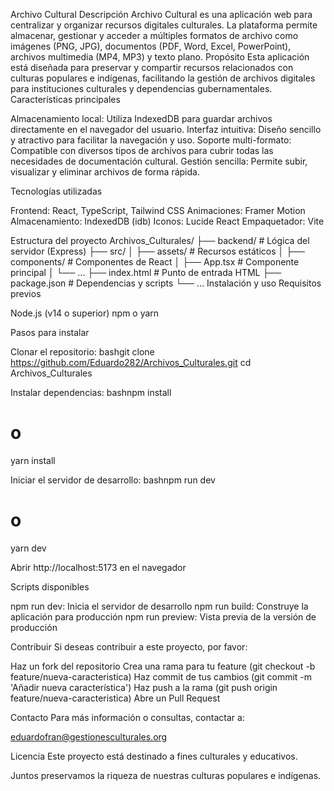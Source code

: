 Archivo Cultural
Descripción
Archivo Cultural es una aplicación web para centralizar y organizar recursos digitales culturales. La plataforma permite almacenar, gestionar y acceder a múltiples formatos de archivo como imágenes (PNG, JPG), documentos (PDF, Word, Excel, PowerPoint), archivos multimedia (MP4, MP3) y texto plano.
Propósito
Esta aplicación está diseñada para preservar y compartir recursos relacionados con culturas populares e indígenas, facilitando la gestión de archivos digitales para instituciones culturales y dependencias gubernamentales.
Características principales

Almacenamiento local: Utiliza IndexedDB para guardar archivos directamente en el navegador del usuario.
Interfaz intuitiva: Diseño sencillo y atractivo para facilitar la navegación y uso.
Soporte multi-formato: Compatible con diversos tipos de archivos para cubrir todas las necesidades de documentación cultural.
Gestión sencilla: Permite subir, visualizar y eliminar archivos de forma rápida.

Tecnologías utilizadas

Frontend: React, TypeScript, Tailwind CSS
Animaciones: Framer Motion
Almacenamiento: IndexedDB (idb)
Iconos: Lucide React
Empaquetador: Vite

Estructura del proyecto
Archivos_Culturales/
├── backend/          # Lógica del servidor (Express)
├── src/
│   ├── assets/       # Recursos estáticos
│   ├── components/   # Componentes de React
│   ├── App.tsx       # Componente principal
│   └── ...
├── index.html        # Punto de entrada HTML
├── package.json      # Dependencias y scripts
└── ...
Instalación y uso
Requisitos previos

Node.js (v14 o superior)
npm o yarn

Pasos para instalar

Clonar el repositorio:
bashgit clone https://github.com/Eduardo282/Archivos_Culturales.git
cd Archivos_Culturales

Instalar dependencias:
bashnpm install
# o
yarn install

Iniciar el servidor de desarrollo:
bashnpm run dev
# o
yarn dev

Abrir http://localhost:5173 en el navegador

Scripts disponibles

npm run dev: Inicia el servidor de desarrollo
npm run build: Construye la aplicación para producción
npm run preview: Vista previa de la versión de producción

Contribuir
Si deseas contribuir a este proyecto, por favor:

Haz un fork del repositorio
Crea una rama para tu feature (git checkout -b feature/nueva-caracteristica)
Haz commit de tus cambios (git commit -m 'Añadir nueva característica')
Haz push a la rama (git push origin feature/nueva-caracteristica)
Abre un Pull Request

Contacto
Para más información o consultas, contactar a:

eduardofran@gestionesculturales.org

Licencia
Este proyecto está destinado a fines culturales y educativos.

Juntos preservamos la riqueza de nuestras culturas populares e indígenas.
